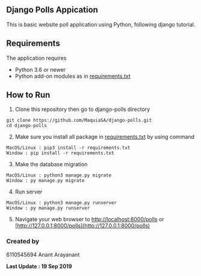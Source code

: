 ## Django Polls Appication
This is basic website poll application using Python, following django tutorial.  
  
## Requirements

The application requires
 * Python 3.6 or newer
 * Python add-on modules as in [requirements.txt](requirements.txt)

 ## How to Run

 1. Clone this repository then go to django-polls directory  
 ```
 git clone https://github.com/MaquiaSA/django-polls.git  
 cd django-polls
 ```
 2. Make sure you install all package in [requirements.txt](requirements.txt) by using command
 ```
 MacOS/Linux : pip3 install -r requirements.txt
 Window : pip install -r requirements.txt
 ```
 3. Make the database migration
 ```
 MacOS/Linux : python3 manage.py migrate
 Window : py manage.py migrate
 ```
 4. Run server
 ```
 MacOS/Linux : python3 manage.py runserver
 Window : py manage.py runserver
 ```
 5. Navigate your web browser to [http://localhost:8000/polls](http://localhost:8000/polls) or [http://127.0.0.1:8000/polls](http://127.0.0.1:8000/polls)

### Created by
6110545694 Anant Arayanant  
  
**Last Update : 19 Sep 2019**